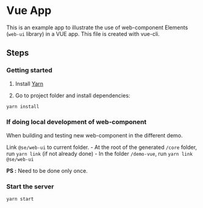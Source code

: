 #  Vue App

This is an example app to illustrate the use of web-component Elements (`web-ui` library) in a VUE app. This file is created with vue-cli.


## Steps


### Getting started

1. Install [Yarn](https://yarnpkg.com/lang/en/docs/install/)

2. Go to project folder and install dependencies:
 ```sh
 yarn install
 ```

### If doing local development of web-component 

When building and testing new web-component in the different demo.

Link  `@se/web-ui` to current folder. 
    - At the root of the generated `/core` folder, run `yarn link` (if not already done)
    - In the folder `/demo-vue`, run `yarn link @se/web-ui` 

**PS :** Need to be done only once.

### Start the server

```sh
yarn start
```
